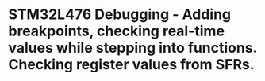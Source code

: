 # STM32L476 Debugging - Adding breakpoints, checking real-time values while stepping into functions. Checking register values from SFRs.
